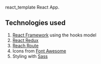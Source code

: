 react_template React App. 

## Technologies used

1.  [React Framework](https://reactjs.org/) using the hooks model
2.  [React Redux](https://react-redux.js.org/)
2.  [Reach Route](https://reach.tech/router/)
3.  Icons from [Font Awesome](https://fontawesome.com/)
4.  Styling with [Sass](https://sass-lang.com/)